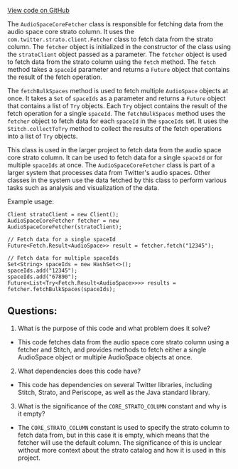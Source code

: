 [View code on GitHub](https://github.com/misbahsy/the-algorithm/src/java/com/twitter/search/ingester/pipeline/strato_fetchers/AudioSpaceCoreFetcher.java)

The `AudioSpaceCoreFetcher` class is responsible for fetching data from the audio space core strato column. It uses the `com.twitter.strato.client.Fetcher` class to fetch data from the strato column. The `fetcher` object is initialized in the constructor of the class using the `stratoClient` object passed as a parameter. The `fetcher` object is used to fetch data from the strato column using the `fetch` method. The `fetch` method takes a `spaceId` parameter and returns a `Future` object that contains the result of the fetch operation.

The `fetchBulkSpaces` method is used to fetch multiple `AudioSpace` objects at once. It takes a `Set` of `spaceIds` as a parameter and returns a `Future` object that contains a list of `Try` objects. Each `Try` object contains the result of the fetch operation for a single `spaceId`. The `fetchBulkSpaces` method uses the `fetcher` object to fetch data for each `spaceId` in the `spaceIds` set. It uses the `Stitch.collectToTry` method to collect the results of the fetch operations into a list of `Try` objects.

This class is used in the larger project to fetch data from the audio space core strato column. It can be used to fetch data for a single `spaceId` or for multiple `spaceIds` at once. The `AudioSpaceCoreFetcher` class is part of a larger system that processes data from Twitter's audio spaces. Other classes in the system use the data fetched by this class to perform various tasks such as analysis and visualization of the data. 

Example usage:

```
Client stratoClient = new Client();
AudioSpaceCoreFetcher fetcher = new AudioSpaceCoreFetcher(stratoClient);

// Fetch data for a single spaceId
Future<Fetch.Result<AudioSpace>> result = fetcher.fetch("12345");

// Fetch data for multiple spaceIds
Set<String> spaceIds = new HashSet<>();
spaceIds.add("12345");
spaceIds.add("67890");
Future<List<Try<Fetch.Result<AudioSpace>>>> results = fetcher.fetchBulkSpaces(spaceIds);
```
## Questions: 
 1. What is the purpose of this code and what problem does it solve?
- This code fetches data from the audio space core strato column using a fetcher and Stitch, and provides methods to fetch either a single AudioSpace object or multiple AudioSpace objects at once.

2. What dependencies does this code have?
- This code has dependencies on several Twitter libraries, including Stitch, Strato, and Periscope, as well as the Java standard library.

3. What is the significance of the `CORE_STRATO_COLUMN` constant and why is it empty?
- The `CORE_STRATO_COLUMN` constant is used to specify the strato column to fetch data from, but in this case it is empty, which means that the fetcher will use the default column. The significance of this is unclear without more context about the strato catalog and how it is used in this project.